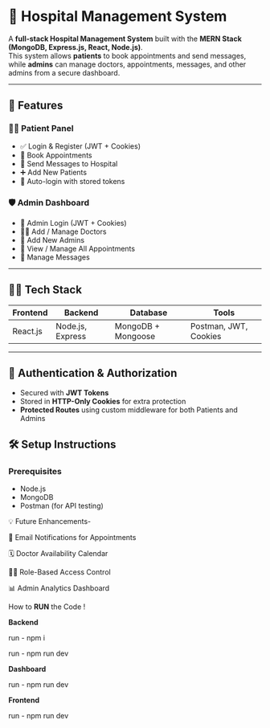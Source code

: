 # 🏥 Hospital Management System

A **full-stack Hospital Management System** built with the **MERN Stack (MongoDB, Express.js, React, Node.js)**.  
This system allows **patients** to book appointments and send messages, while **admins** can manage doctors, appointments, messages, and other admins from a secure dashboard.

---

## 🚀 Features

### 👨‍⚕️ Patient Panel
- ✅ Login & Register (JWT + Cookies)
- 📅 Book Appointments
- 💬 Send Messages to Hospital
- ➕ Add New Patients
- 🔁 Auto-login with stored tokens

### 🛡️ Admin Dashboard
- 🔐 Admin Login (JWT + Cookies)
- 👨‍⚕️ Add / Manage Doctors
- 👥 Add New Admins
- 📅 View / Manage All Appointments
- 💬 Manage Messages

---

## 🧑‍💻 Tech Stack

| Frontend | Backend           | Database       | Tools          |
|----------|-------------------|----------------|----------------|
| React.js | Node.js, Express  | MongoDB + Mongoose | Postman, JWT, Cookies |

---

## 🔐 Authentication & Authorization

- Secured with **JWT Tokens**
- Stored in **HTTP-Only Cookies** for extra protection
- **Protected Routes** using custom middleware for both Patients and Admins



## 🛠 Setup Instructions

### Prerequisites
- Node.js
- MongoDB
- Postman (for API testing)


💡 Future Enhancements-

📧 Email Notifications for Appointments

🗓️ Doctor Availability Calendar

🧑‍🔬 Role-Based Access Control

📊 Admin Analytics Dashboard


How to **RUN** the Code ! 

**Backend**
 
 run - npm i

 run - npm run dev


**Dashboard**

run - npm run dev

**Frontend**

run - npm run dev
